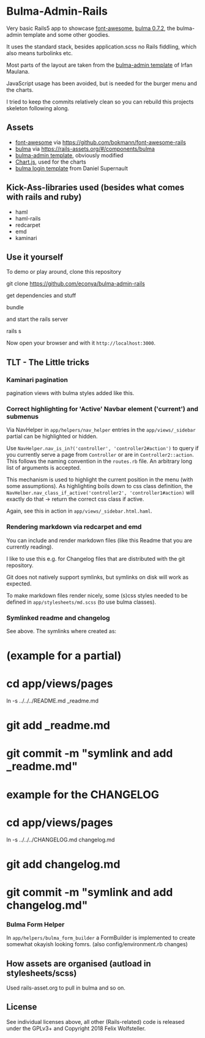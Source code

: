 # Bulma-Admin-Rails

Very basic Rails5 app to showcase [font-awesome](https://fontawesome.io), [bulma 0.7.2](https://bulma.io), the bulma-admin template and some other goodies.

It uses the standard stack, besides application.scss no Rails fiddling, which also means turbolinks etc.

Most parts of the layout are taken from the [bulma-admin template](https://github.com/mazipan/bulma-admin-dashboard-template) of Irfan Maulana.

JavaScript usage has been avoided, but is needed for the burger menu and the charts.

I tried to keep the commits relatively clean so you can rebuild this projects skeleton following along.

## Assets

* [font-awesome](https://fontawesome.io) via https://github.com/bokmann/font-awesome-rails
* [bulma](https://bulma.io) via https://rails-assets.org/#/components/bulma
* [bulma-admin template](https://github.com/mazipan/bulma-admin-dashboard-template), obviously modified
* [Chart.js](http://chartjs.org), used for the charts
* [bulma login template](https://github.com/dansup/bulma-templates) from Daniel Supernault

## Kick-Ass-libraries used (besides what comes with rails and ruby)

* haml
* haml-rails
* redcarpet
* emd
* kaminari


## Use it yourself

To demo or play around, clone this repository

  git clone https://github.com/econya/bulma-admin-rails

get dependencies and stuff

  bundle

and start the rails server

  rails s

Now open your browser and with it `http://localhost:3000`.

## TLT - The Little tricks

### Kaminari pagination

pagination views with bulma styles added like this.

### Correct highlighting for 'Active' Navbar element ('current') and submenus

Via NavHelper in `app/helpers/nav_helper` entries in the `app/views/_sidebar` partial can be highlighted or hidden.

Use `NavHelper.nav_is_in?('controller', 'controller2#action')` to query if you currently serve a page from `Controller` or are in `Controller2::action`.  This follows the naming convention in the `routes.rb` file.  An arbitrary long list of arguments is accepted.

This mechanism is used to highlight the current position in the menu (with some assumptions).  As highlighting boils down to css class definition, the `NavHelber.nav_class_if_active('controller2', 'controller1#action)` will exactly do that -> return the correct css class if active.

Again, see this in action in `app/views/_sidebar.html.haml`.

### Rendering markdown via redcarpet and emd

You can include and render markdown files (like this Readme that you are currently reading).

I like to use this e.g. for Changelog files that are distributed with the git repository.

Git does not natively support symlinks, but symlinks on disk will work as expected.

To make markdown files render nicely, some (s)css styles needed to be defined in `app/stylesheets/md.scss` (to use bulma classes).

### Symlinked readme and changelog

See above.  The symlinks where created as:

  # (example for a partial)
  # cd app/views/pages
  ln -s ../../../README.md _readme.md
  # git add _readme.md
  # git commit -m "symlink and add _readme.md"

  # example for the CHANGELOG
  # cd app/views/pages
  ln -s ../../../CHANGELOG.md changelog.md
  # git add changelog.md
  # git commit -m "symlink and add changelog.md"

### Bulma Form Helper

In `app/helpers/bulma_form_builder` a FormBuilder is implemented to create somewhat okayish looking fomrs.
(also config/environment.rb changes)


## How assets are organised (autload in stylesheets/scss)

Used rails-asset.org to pull in bulma and so on.

## License

See individual licenses above, all other (Rails-related) code is released under the GPLv3+ and Copyright 2018 Felix Wolfsteller.
